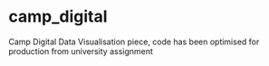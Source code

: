 # camp_digital
Camp Digital Data Visualisation piece, code has been optimised for production from university assignment
